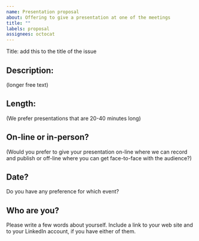```yaml
---
name: Presentation proposal
about: Offering to give a presentation at one of the meetings
title: ""
labels: proposal
assignees: octocat
---
```


Title: add this to the title of the issue

## Description:

(longer free text)

## Length:

(We prefer presentations that are 20-40 minutes long)

## On-line or in-person?

(Would you prefer to give your presentation on-line where we can record and publish or off-line where you can get face-to-face with the audience?)

## Date?

Do you have any preference for which event?

## Who are  you?

Please write a few words about yourself. Include a link to your web site and to your LinkedIn account, if you have either of them.


